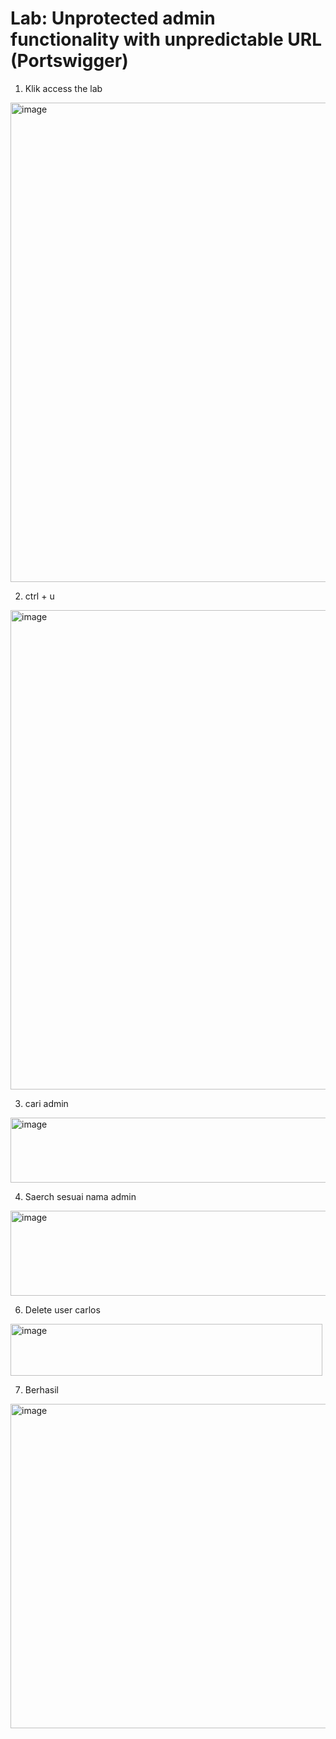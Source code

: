 # Lab: Unprotected admin functionality with unpredictable URL (Portswigger)

1. Klik access the lab
<img width="1365" height="767" alt="image" src="https://github.com/user-attachments/assets/a02e63dd-8067-4ad2-8c96-abe456b582de" />

2. ctrl + u
<img width="1365" height="767" alt="image" src="https://github.com/user-attachments/assets/41613ac9-4d31-4925-91b1-7ade54c4236c" />

3. cari admin
<img width="605" height="104" alt="image" src="https://github.com/user-attachments/assets/523f7a73-fc9c-43cb-b6a0-4ba1a568b30d" />

4. Saerch sesuai nama admin
<img width="793" height="136" alt="image" src="https://github.com/user-attachments/assets/fb125d4e-e3d8-4bfc-8556-379d2f482011" />

6. Delete user carlos
 <img width="499" height="83" alt="image" src="https://github.com/user-attachments/assets/198f6e70-a40e-4a8a-a5fd-e30234b63844" />

7. Berhasil
<img width="1365" height="519" alt="image" src="https://github.com/user-attachments/assets/35dd8d4f-5237-4514-a146-5708a2928d96" />
